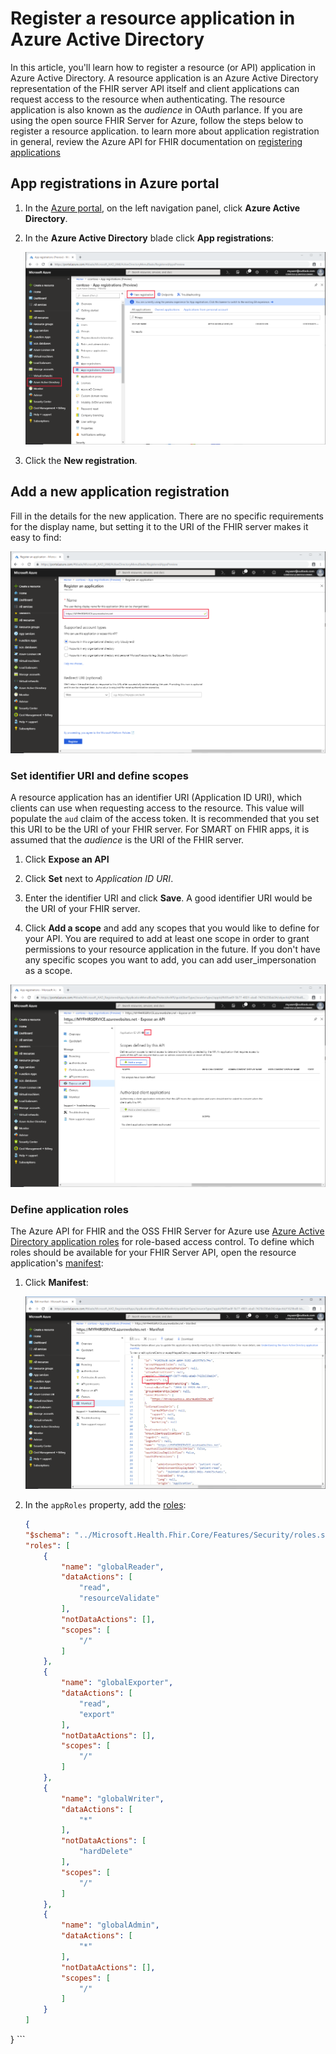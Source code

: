 # Register a resource application in Azure Active Directory

In this article, you'll learn how to register a resource (or API) application in Azure Active Directory. A resource application is an Azure Active Directory representation of the FHIR server API itself and client applications can request access to the resource when authenticating. The resource application is also known as the *audience* in OAuth parlance. If you are using the open source FHIR Server for Azure, follow the steps below to register a resource application. to learn more about application registration in general, review the Azure API for FHIR documentation on [registering applications](https://docs.microsoft.com/azure/healthcare-apis/fhir-app-registration)

## App registrations in Azure portal

1. In the [Azure portal](https://portal.azure.com), on the left navigation panel, click **Azure Active Directory**.

2. In the **Azure Active Directory** blade click **App registrations**:

    ![Azure portal. New App Registration.](images/resource-application/portal-aad-new-app-registration.png)

3. Click the **New registration**.

## Add a new application registration

Fill in the details for the new application. There are no specific requirements for the display name, but setting it to the URI of the FHIR server makes it easy to find:

![New application registration](images/resource-application/portal-aad-register-new-app-registration-NAME.png)

### Set identifier URI and define scopes

A resource application has an identifier URI (Application ID URI), which clients can use when requesting access to the resource. This value will populate the `aud` claim of the access token. It is recommended that you set this URI to be the URI of your FHIR server. For SMART on FHIR apps, it is assumed that the *audience* is the URI of the FHIR server.

1. Click **Expose an API**

2. Click **Set** next to *Application ID URI*.

3. Enter the identifier URI and click **Save**. A good identifier URI would be the URI of your FHIR server.

4. Click **Add a scope** and add any scopes that you would like to define for your API. You are required to add at least one scope in order to grant permissions to your resource application in the future. If you don't have any specific scopes you want to add, you can add user_impersonation as a scope.

![Audience and scope](images/resource-application/portal-aad-register-new-app-registration-AUD-SCOPE.png)

### Define application roles

The Azure API for FHIR and the OSS FHIR Server for Azure use [Azure Active Directory application roles](https://docs.microsoft.com/azure/architecture/multitenant-identity/app-roles) for role-based access control. To define which roles should be available for your FHIR Server API, open the resource application's [manifest](https://docs.microsoft.com/azure/active-directory/active-directory-application-manifest/):

1. Click **Manifest**:

    ![Application Roles](images/resource-application/portal-aad-register-new-app-registration-APP-ROLES.png)

2. In the `appRoles` property, add the [roles](https://github.com/microsoft/fhir-server/blob/master/src/Microsoft.Health.Fhir.Shared.Web/roles.json):

    ```json
    {
    "$schema": "../Microsoft.Health.Fhir.Core/Features/Security/roles.schema.json",
    "roles": [
        {
            "name": "globalReader",
            "dataActions": [
                "read",
                "resourceValidate"
            ],
            "notDataActions": [],
            "scopes": [
                "/"
            ]
        },
        {
            "name": "globalExporter",
            "dataActions": [
                "read",
                "export"
            ],
            "notDataActions": [],
            "scopes": [
                "/"
            ]
        },
        {
            "name": "globalWriter",
            "dataActions": [
                "*"
            ],
            "notDataActions": [
                "hardDelete"
            ],
            "scopes": [
                "/"
            ]
        },
        {
            "name": "globalAdmin",
            "dataActions": [
                "*"
            ],
            "notDataActions": [],
            "scopes": [
                "/"
            ]
        }
    ]
}
    ```
